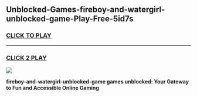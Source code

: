 
## Unblocked-Games-fireboy-and-watergirl-unblocked-game-Play-Free-5id7s
<h3>
<a href="https://premium76.site?title=fireboy-and-watergirl-unblocked-game&ref=22A">CLICK TO PLAY</a></h3>
<hr>

<h3>
<a href="https://premium76.site?title=fireboy-and-watergirl-unblocked-game&ref=22A">CLICK 2 PLAY</a>
  
</h3>

<a href="https://premium76.site?title=fireboy-and-watergirl-unblocked-game&ref=22A"><img src="https://clearcache.store/games.png"></a>


**fireboy-and-watergirl-unblocked-game games unblocked: Your Gateway to Fun and Accessible Online Gaming**
